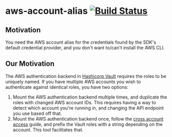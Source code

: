 # aws-account-alias [![Build Status](https://travis-ci.org/securityscorecard/aws-account-alias.svg?branch=master)](https://travis-ci.org/securityscorecard/aws-account-alias)

## Motivation

You need the AWS account alias for the credentials found by the SDK's default
credential provider, and you don't want to/can't install the AWS CLI.

## Our Motivation

The AWS authentication backend in [Hashicorp Vault](https://github.com/hashicorp/vault)
requires the roles to be uniquely named. If you have multiple AWS accounts you wish
to authenticate against identical roles, you have two options:

1. Mount the AWS authentication backend multiple times, and duplicate the roles with
changed AWS account IDs. This requires having a way to detect which account you're
running in, and changing the API endpoint you use based off that.
2. Mount the AWS authentication backend once, follow the [cross account access](https://www.vaultproject.io/docs/auth/aws.html#cross-account-access)
guide, and prefix the Vault roles with a string depending on the account. This tool
facilitates that.
